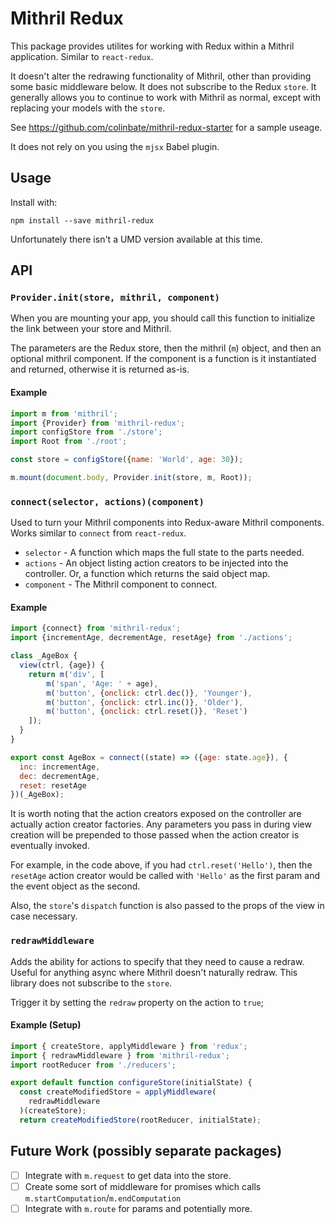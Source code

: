 # Mithril Redux

This package provides utilites for working with Redux within a Mithril application. Similar to `react-redux`.

It doesn't alter the redrawing functionality of Mithril, other than providing some basic middleware below. It does not subscribe to the Redux `store`. It generally allows you to continue to work with Mithril as normal, except with replacing your models with the `store`.

See https://github.com/colinbate/mithril-redux-starter for a sample useage.

It does not rely on you using the `mjsx` Babel plugin.

## Usage

Install with:

    npm install --save mithril-redux

Unfortunately there isn't a UMD version available at this time.

## API

### `Provider.init(store, mithril, component)`

When you are mounting your app, you should call this function to initialize the link between your store and Mithril.

The parameters are the Redux store, then the mithril (`m`) object, and then an optional mithril component. If the component is a function is it instantiated and returned, otherwise it is returned as-is.

#### Example

```js
import m from 'mithril';
import {Provider} from 'mithril-redux';
import configStore from './store';
import Root from './root';

const store = configStore({name: 'World', age: 30});

m.mount(document.body, Provider.init(store, m, Root));
```

### `connect(selector, actions)(component)`

Used to turn your Mithril components into Redux-aware Mithril components. Works similar to `connect` from `react-redux`.

* `selector` - A function which maps the full state to the parts needed.
* `actions` - An object listing action creators to be injected into the controller. Or, a function which returns the said object map.
* `component` - The Mithril component to connect.

#### Example

```js
import {connect} from 'mithril-redux';
import {incrementAge, decrementAge, resetAge} from './actions';

class _AgeBox {
  view(ctrl, {age}) {
    return m('div', [
        m('span', 'Age: ' + age),
        m('button', {onclick: ctrl.dec()}, 'Younger'),
        m('button', {onclick: ctrl.inc()}, 'Older'),
        m('button', {onclick: ctrl.reset()}, 'Reset')
    ]);
  }
}

export const AgeBox = connect((state) => ({age: state.age}), {
  inc: incrementAge,
  dec: decrementAge,
  reset: resetAge
})(_AgeBox);
```

It is worth noting that the action creators exposed on the controller are actually action creator factories. Any parameters you pass in during view creation will be prepended to those passed when the action creator is eventually invoked.

For example, in the code above, if you had `ctrl.reset('Hello')`, then the `resetAge` action creator would be called with `'Hello'` as the first param and the event object as the second.

Also, the `store`'s `dispatch` function is also passed to the props of the view in case necessary.

### `redrawMiddleware`

Adds the ability for actions to specify that they need to cause a redraw. Useful for anything async where Mithril doesn't naturally redraw. This library does not subscribe to the `store`.

Trigger it by setting the `redraw` property on the action to `true`;

#### Example (Setup)

```js
import { createStore, applyMiddleware } from 'redux';
import { redrawMiddleware } from 'mithril-redux';
import rootReducer from './reducers';

export default function configureStore(initialState) {
  const createModifiedStore = applyMiddleware(
    redrawMiddleware
  )(createStore);
  return createModifiedStore(rootReducer, initialState);
```

## Future Work (possibly separate packages)

* [ ] Integrate with `m.request` to get data into the store.
* [ ] Create some sort of middleware for promises which calls `m.startComputation`/`m.endComputation`
* [ ] Integrate with `m.route` for params and potentially more.